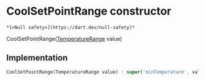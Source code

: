 


# CoolSetPointRange constructor




    *[<Null safety>](https://dart.dev/null-safety)*



CoolSetPointRange([TemperatureRange](../../yonomi-sdk/TemperatureRange-class.md) value)





## Implementation

```dart
CoolSetPointRange(TemperatureRange value) : super('minTemperature', value);
```







